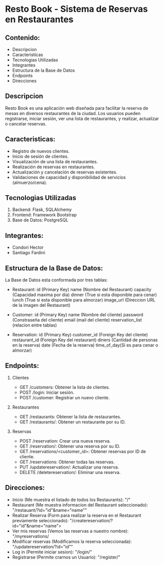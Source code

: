 <h1>
  Resto Book - Sistema de Reservas en Restaurantes
</h1>

 <h2> Contenido: </h2>

- Descripcion
- Caracteristicas
- Tecnologias Utilizadas
- Integrantes
- Estructura de la Base de Datos
- Endpoints
- Direcciones

<h2> Descripcion </h2>

Resto Book es una aplicación web diseñada para facilitar la reserva de mesas en diversos restaurantes de la ciudad. Los usuarios pueden registrarse, iniciar sesión, ver una lista de restaurantes, y realizar, actualizar o cancelar reservas.

<h2> Caracteristicas:</h2>

- Registro de nuevos clientes.
- Inicio de sesión de clientes.
- Visualización de una lista de restaurantes.
- Realización de reservas en restaurantes.
- Actualización y cancelación de reservas existentes.
- Validaciones de capacidad y disponibilidad de servicios (almuerzo/cena).

<h2> Tecnologias Utilizadas </h2>

1. Backend: Flask, SQLAlchemy
2. Frontend: Framework Bootstrap
3. Base de Datos: PostgreSQL

<h2> Integrantes:</h2>

- Condori Hector 
- Santiago Fardini

<h2> Estructura de la Base de Datos: </h2>
  
  La Base de Datos esta conformada por tres tablas: 

  - Restaurant: id (Primary Key)
                name (Nombre del Restaurant)
                capacity (Capacidad maxima por dia)
                dinner (True si esta disponible para cenar)
                lunch (True si esta disponible para almorzar)
                image_url (Direccion URL de la imagen del Restaurant)

  - Customer: id (Primary Key)
              name (Nombre del cliente)
              password (Constraseña del cliente)
              email (mail del cliente)
              reservation_list (relacion entre tablas)

  - Reservation: id (Primary Key)
                 customer_id (Foreign Key del cliente)
                 restaurant_id (Foreign Key del restaurant)
                 diners (Cantidad de personas en la reserva)
                 date (Fecha de la reserva)
                 time_of_day(Si es para cenar o almorzar)

<h2> Endpoints: </h2>

1. Clientes
    - GET /customers: Obtener la lista de clientes.
    - POST /login: Iniciar sesión.
    - POST /customer: Registrar un nuevo cliente.

2. Restaurantes
    - GET /restaurants: Obtener la lista de restaurantes.
    - GET /restaurants/<id>: Obtener un restaurante por su ID.

3. Reservas
    - POST /reservation: Crear una nueva reserva.
    - GET /reservation/<id>: Obtener una reserva por su ID.
    - GET /reservations/<customer_id>: Obtener reservas por ID de cliente.
    - GET /reservations: Obtener todas las reservas.
    - PUT /updatereservation/<id>: Actualizar una reserva.
    - DELETE /deletereservation/<id>: Eliminar una reserva.

<h2> Direcciones: </h2>

- Inicio (Me muestra el listado de todos los Restaurants): "/"
- Restaurant (Me muestra informacion del Restaurant seleccionado): "/restauant/?id="id"&name="name""
- Realizar Reserva (Form para realizar la reserva en el Restaurant previamente seleccionado): "/createreservation/?id="id"&name="name">
- Ver mis reservas (Vemos las reservas a nuestro nombre): "/myreservations/
- Modificar reservas (Modificamos la reserva seleccionada): "/updatereservation/?id="id""
- Log in (Permite iniciar sesion): "/login/"
- Registrarse (Permite crarnos un Usuario): "/register/"



